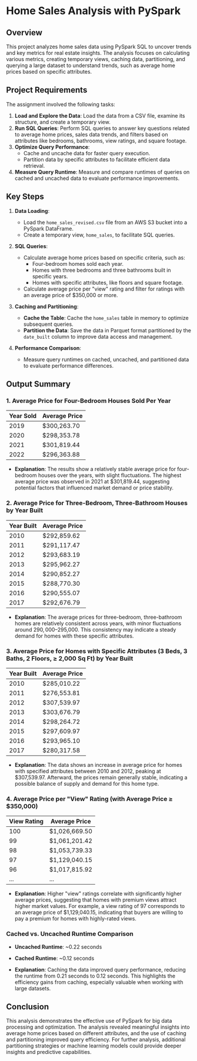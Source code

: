 # Home Sales Analysis with PySpark

## Overview

This project analyzes home sales data using PySpark SQL to uncover trends and key metrics for real estate insights. The analysis focuses on calculating various metrics, creating temporary views, caching data, partitioning, and querying a large dataset to understand trends, such as average home prices based on specific attributes.

## Project Requirements

The assignment involved the following tasks:

1. **Load and Explore the Data**: Load the data from a CSV file, examine its structure, and create a temporary view.
2. **Run SQL Queries**: Perform SQL queries to answer key questions related to average home prices, sales data trends, and filters based on attributes like bedrooms, bathrooms, view ratings, and square footage.
3. **Optimize Query Performance**:
   - Cache and uncache data for faster query execution.
   - Partition data by specific attributes to facilitate efficient data retrieval.
4. **Measure Query Runtime**: Measure and compare runtimes of queries on cached and uncached data to evaluate performance improvements.

## Key Steps

1. **Data Loading**:
   - Load the `home_sales_revised.csv` file from an AWS S3 bucket into a PySpark DataFrame.
   - Create a temporary view, `home_sales`, to facilitate SQL queries.

2. **SQL Queries**:
   - Calculate average home prices based on specific criteria, such as:
     - Four-bedroom homes sold each year.
     - Homes with three bedrooms and three bathrooms built in specific years.
     - Homes with specific attributes, like floors and square footage.
   - Calculate average price per "view" rating and filter for ratings with an average price of $350,000 or more.

3. **Caching and Partitioning**:
   - **Cache the Table**: Cache the `home_sales` table in memory to optimize subsequent queries.
   - **Partition the Data**: Save the data in Parquet format partitioned by the `date_built` column to improve data access and management.

4. **Performance Comparison**:
   - Measure query runtimes on cached, uncached, and partitioned data to evaluate performance differences.

## Output Summary

### 1. Average Price for Four-Bedroom Houses Sold Per Year

| Year Sold | Average Price |
|-----------|---------------|
| 2019      | $300,263.70   |
| 2020      | $298,353.78   |
| 2021      | $301,819.44   |
| 2022      | $296,363.88   |

- **Explanation**: The results show a relatively stable average price for four-bedroom houses over the years, with slight fluctuations. The highest average price was observed in 2021 at $301,819.44, suggesting potential factors that influenced market demand or price stability.

### 2. Average Price for Three-Bedroom, Three-Bathroom Houses by Year Built

| Year Built | Average Price |
|------------|---------------|
| 2010       | $292,859.62   |
| 2011       | $291,117.47   |
| 2012       | $293,683.19   |
| 2013       | $295,962.27   |
| 2014       | $290,852.27   |
| 2015       | $288,770.30   |
| 2016       | $290,555.07   |
| 2017       | $292,676.79   |

- **Explanation**: The average prices for three-bedroom, three-bathroom homes are relatively consistent across years, with minor fluctuations around $290,000–$295,000. This consistency may indicate a steady demand for homes with these specific attributes.

### 3. Average Price for Homes with Specific Attributes (3 Beds, 3 Baths, 2 Floors, ≥ 2,000 Sq Ft) by Year Built

| Year Built | Average Price |
|------------|---------------|
| 2010       | $285,010.22   |
| 2011       | $276,553.81   |
| 2012       | $307,539.97   |
| 2013       | $303,676.79   |
| 2014       | $298,264.72   |
| 2015       | $297,609.97   |
| 2016       | $293,965.10   |
| 2017       | $280,317.58   |

- **Explanation**: The data shows an increase in average price for homes with specified attributes between 2010 and 2012, peaking at $307,539.97. Afterward, the prices remain generally stable, indicating a possible balance of supply and demand for this home type.

### 4. Average Price per "View" Rating (with Average Price ≥ $350,000)

| View Rating | Average Price |
|-------------|---------------|
| 100         | $1,026,669.50 |
| 99          | $1,061,201.42 |
| 98          | $1,053,739.33 |
| 97          | $1,129,040.15 |
| 96          | $1,017,815.92 |
| ...         | ...           |

- **Explanation**: Higher "view" ratings correlate with significantly higher average prices, suggesting that homes with premium views attract higher market values. For example, a view rating of 97 corresponds to an average price of $1,129,040.15, indicating that buyers are willing to pay a premium for homes with highly-rated views.

### Cached vs. Uncached Runtime Comparison

- **Uncached Runtime**: ~0.22 seconds
- **Cached Runtime**: ~0.12 seconds

- **Explanation**: Caching the data improved query performance, reducing the runtime from 0.21 seconds to 0.12 seconds. This highlights the efficiency gains from caching, especially valuable when working with large datasets.

## Conclusion

This analysis demonstrates the effective use of PySpark for big data processing and optimization. The analysis revealed meaningful insights into average home prices based on different attributes, and the use of caching and partitioning improved query efficiency. For further analysis, additional partitioning strategies or machine learning models could provide deeper insights and predictive capabilities.
